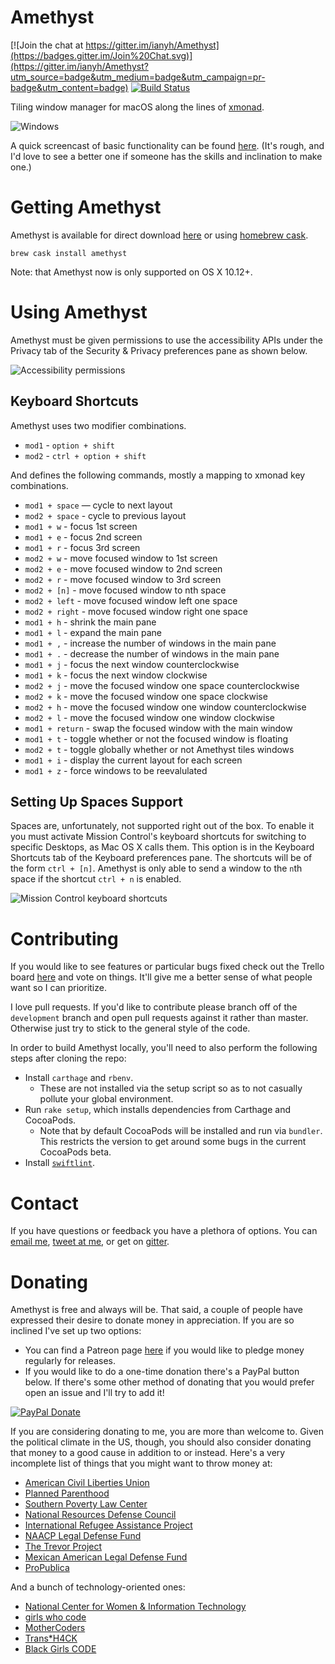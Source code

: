 Amethyst
========

[![Join the chat at https://gitter.im/ianyh/Amethyst](https://badges.gitter.im/Join%20Chat.svg)](https://gitter.im/ianyh/Amethyst?utm_source=badge&utm_medium=badge&utm_campaign=pr-badge&utm_content=badge)
[![Build Status](https://api.travis-ci.org/ianyh/Amethyst.svg?branch=development)](https://travis-ci.org/ianyh/Amethyst)

Tiling window manager for macOS along the lines of [xmonad](http://xmonad.org/).

![Windows](http://ianyh.com/amethyst/images/windows.png)

A quick screencast of basic functionality can be found [here](https://youtu.be/boPilhScpkY). (It's rough, and I'd love to see a better one if someone has the skills and inclination to make one.)

Getting Amethyst
================

Amethyst is available for direct download [here](http://ianyh.com/amethyst/versions/Amethyst-latest.zip) or using [homebrew cask](https://github.com/caskroom/homebrew-cask).

```
brew cask install amethyst
```

Note: that Amethyst now is only supported on OS X 10.12+.

Using Amethyst
==============

Amethyst must be given permissions to use the accessibility APIs under the Privacy tab of the Security & Privacy preferences pane as shown below.

![Accessibility permissions](http://ianyh.com/amethyst/images/accessibility-window.png)

Keyboard Shortcuts
------------------

Amethyst uses two modifier combinations.

* `mod1` - `option + shift`
* `mod2` - `ctrl + option + shift`

And defines the following commands, mostly a mapping to xmonad key combinations.

* `mod1 + space` — cycle to next layout
* `mod2 + space` - cycle to previous layout
* `mod1 + w` - focus 1st screen
* `mod1 + e` - focus 2nd screen
* `mod1 + r` - focus 3rd screen
* `mod2 + w` - move focused window to 1st screen
* `mod2 + e` - move focused window to 2nd screen
* `mod2 + r` - move focused window to 3rd screen
* `mod2 + [n]` - move focused window to nth space
* `mod2 + left` - move focused window left one space
* `mod2 + right` - move focused window right one space
* `mod1 + h` - shrink the main pane
* `mod1 + l` - expand the main pane
* `mod1 + ,` - increase the number of windows in the main pane
* `mod1 + .` - decrease the number of windows in the main pane
* `mod1 + j` - focus the next window counterclockwise
* `mod1 + k` - focus the next window clockwise
* `mod2 + j` - move the focused window one space counterclockwise
* `mod2 + k` - move the focused window one space clockwise
* `mod2 + h` - move the focused window one window counterclockwise
* `mod2 + l` - move the focused window one window clockwise
* `mod1 + return` - swap the focused window with the main window
* `mod1 + t` - toggle whether or not the focused window is floating
* `mod2 + t` - toggle globally whether or not Amethyst tiles windows
* `mod1 + i` - display the current layout for each screen
* `mod1 + z` - force windows to be reevalulated

Setting Up Spaces Support
-------------------------

Spaces are, unfortunately, not supported right out of the box. To enable it you
must activate Mission Control's keyboard shortcuts for switching to specific
Desktops, as Mac OS X calls them. This option is in the Keyboard Shortcuts tab
of the Keyboard preferences pane. The shortcuts will be of the form `ctrl +
[n]`. Amethyst is only able to send a window to the `n`th space if the shortcut
`ctrl + n` is enabled.

![Mission Control keyboard shortcuts](http://ianyh.com/amethyst/images/missioncontrol-shortcuts.png)

Contributing
============

If you would like to see features or particular bugs fixed check out the Trello board [here](https://trello.com/b/cCg3xhlb/amethyst) and vote on things. It'll give me a better sense of what people want so I can prioritize.

I love pull requests. If you'd like to contribute please branch off of the `development` branch and open pull requests against it rather than master. Otherwise just try to stick to the general style of the code.

In order to build Amethyst locally, you'll need to also perform the following steps after cloning the repo:

- Install `carthage` and `rbenv`.
  - These are not installed via the setup script so as to not casually pollute your global environment.
- Run `rake setup`, which installs dependencies from Carthage and CocoaPods.
  - Note that by default CocoaPods will be installed and run via `bundler`. This restricts the version to get around some bugs in the current CocoaPods beta.
- Install [`swiftlint`](https://github.com/realm/SwiftLint).

Contact
=======

If you have questions or feedback you have a plethora of options. You can [email me](mailto:ianynda@gmail.com), [tweet at me](https://twitter.com/ianyh), or get on [gitter](https://gitter.im/ianyh/Amethyst).

Donating
========

Amethyst is free and always will be. That said, a couple of people have expressed their desire to donate money in appreciation. If you are so inclined I've set up two options:

* You can find a Patreon page [here](http://www.patreon.com/ianyh) if you would like to pledge money regularly for releases.
* If you would like to do a one-time donation there's a PayPal button below. If there's some other method of donating that you would prefer open an issue and I'll try to add it!

[![PayPal Donate](https://img.shields.io/badge/paypal-donate-blue.svg)](https://www.paypal.com/cgi-bin/webscr?cmd=_donations&business=ianynda%40gmail%2ecom&lc=US&item_name=Ian%20Ynda%2dHummel&item_number=Amethyst&currency_code=USD&bn=PP%2dDonationsBF%3abtn_donate_LG%2egif%3aNonHosted)

If you are considering donating to me, you are more than welcome to. Given the political climate in the US, though, you should also consider donating that money to a good cause in addition to or instead. Here's a very incomplete list of things that you might want to throw money at:

* [American Civil Liberties Union](https://www.aclu.org/)
* [Planned Parenthood](https://www.plannedparenthood.org/)
* [Southern Poverty Law Center](https://www.splcenter.org/)
* [National Resources Defense Council](https://www.nrdc.org/)
* [International Refugee Assistance Project](https://refugeerights.org/)
* [NAACP Legal Defense Fund](http://www.naacpldf.org/)
* [The Trevor Project](http://www.thetrevorproject.org/)
* [Mexican American Legal Defense Fund](http://maldef.org/)
* [ProPublica](https://www.propublica.org/)

And a bunch of technology-oriented ones:

* [National Center for Women & Information Technology](https://www.ncwit.org/donate)
* [girls who code](http://girlswhocode.com/get-involved/)
* [MotherCoders](https://www.indiegogo.com/projects/mothercoders-a-giant-hack-for-moms-who-want-in)
* [Trans*H4CK](http://www.transhack.org/support/)
* [Black Girls CODE](http://www.blackgirlscode.com/)
